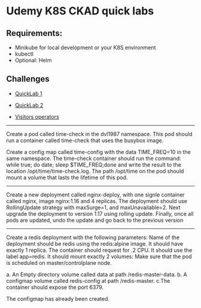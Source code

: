 # Udemy K8S CKAD quick labs

## Requirements:

- Minikube for local development or your K8S environment
- kubectl
- Optional: Helm

## Challenges

- [QuickLab 1](./exercise1/challenge.md)
- [QuickLab 2](./exercise2/challenge.md)

- [Visitors operators](./operators/visitors_dashboard/challenge.md)

---

Create a pod called time-check in the dvl1987 namespace. This pod should run a container called time-check that uses the busybox image.

   Create a config map called time-config with the data TIME_FREQ=10 in the same namespace.
   The time-check container should run the command: while true; do date; sleep $TIME_FREQ;done and write the result to the location /opt/time/time-check.log.
   The path /opt/time on the pod should mount a volume that lasts the lifetime of this pod.

---

Create a new deployment called nginx-deploy, with one signle container called nginx, image nginx:1.16 and 4 replicas. The deployment should use RollingUpdate strategy with maxSurge=1, and maxUnavailable=2.
Next upgrade the deployment to version 1.17 using rolling update.
Finally, once all pods are updated, undo the update and go back to the previous version

---

Create a redis deployment with the following parameters:
Name of the deployment should be redis using the redis:alpine image. It should have exactly 1 replica.
The container should request for .2 CPU. It should use the label app=redis.
It should mount exactly 2 volumes:
Make sure that the pod is scheduled on master/controlplane node.

a. An Empty directory volume called data at path /redis-master-data.
b. A configmap volume called redis-config at path /redis-master.
c.The container should expose the port 6379.


The configmap has already been created.